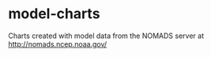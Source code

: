 # model-charts
Charts created with model data from the NOMADS server at http://nomads.ncep.noaa.gov/
